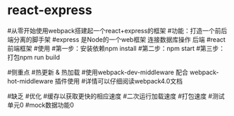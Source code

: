 # react-express

#从零开始使用webpack搭建起一个react+express的框架
  #功能：打造一个前后端分离的脚手架
  #express 是Node的一个web框架 连接数据库操作 后端
  #react 前端框架
#使用
  #第一步：安装依赖npm install
  #第二步：npm start
  #第三步：打包npm run build
  
#侧重点
  #热更新 & 热加载
  #使用webpack-dev-middleware 配合 webpack-hot-middleware 插件使用
  #详情可以仔细阅读webpack4.0文档
  
#缺乏
  #优化
    #缓存以获取更快的相应速度
    #二次运行加载速度
    #打包速度
  #测试单元0
  #mock数据功能0
